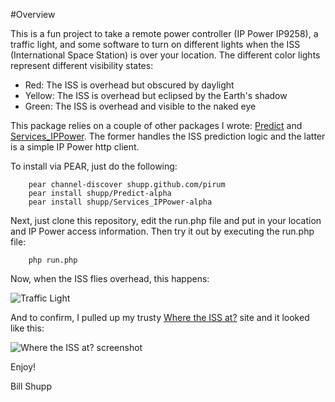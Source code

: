 #Overview

This is a fun project to take a remote power controller (IP Power IP9258), a traffic light, and some software to turn on different lights when the ISS (International Space Station) is over your location.  The different color lights represent different visibility states:

* Red: The ISS is overhead but obscured by daylight
* Yellow: The ISS is overhead but eclipsed by the Earth's shadow
* Green: The ISS is overhead and visible to the naked eye

This package relies on a couple of other packages I wrote:  [Predict](http://github.com/shupp/Predict) and [Services_IPPower](http://github.com/shupp/Services_IPPower).  The former handles the ISS prediction logic and the latter is a simple IP Power http client.

To install via PEAR, just do the following:

```shell
    pear channel-discover shupp.github.com/pirum
    pear install shupp/Predict-alpha
    pear install shupp/Services_IPPower-alpha
```

Next, just clone this repository, edit the run.php file and put in your location and IP Power access information.  Then try it out by executing the run.php file:

```shell
    php run.php
```

Now, when the ISS flies overhead, this happens:

![Traffic Light](https://raw.github.com/shupp/ISSLight/master/pics/photo.jpg)

And to confirm, I pulled up my trusty [Where the ISS at?](http://wheretheiss.at) site and it looked like this:

![Where the ISS at? screenshot](https://raw.github.com/shupp/ISSLight/master/pics/iss_overhead.png)

Enjoy!

Bill Shupp
